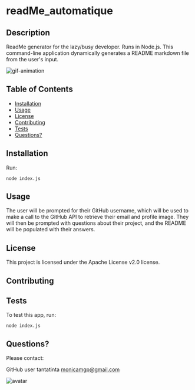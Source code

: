 
# readMe_automatique


## Description

ReadMe generator for the lazy/busy developer. Runs in Node.js. This command-line application dynamically generates a README markdown file from the user's input.

![gif-animation](./gif/sample.gif)

## Table of Contents

* [Installation](#Installation)
* [Usage](#Usage)
* [License](#License)
* [Contributing](#Contributing)
* [Tests](#Test)
* [Questions?](#Questions?)



## Installation
Run:
```
node index.js
```

## Usage

The user will be prompted for their GitHub username, which will be used to make a call to the GitHub API to retrieve their email and profile image. They will then be prompted with questions about their project, and the README will be populated with their answers.


## License

This project is licensed under the Apache License v2.0 license.

## Contributing




## Tests
To test this app, run:
```
node index.js
```

## Questions?
Please contact:

GitHub user tantatinta
monicamgp@gmail.com


![avatar](https://avatars2.githubusercontent.com/u/46512524?v=4)



